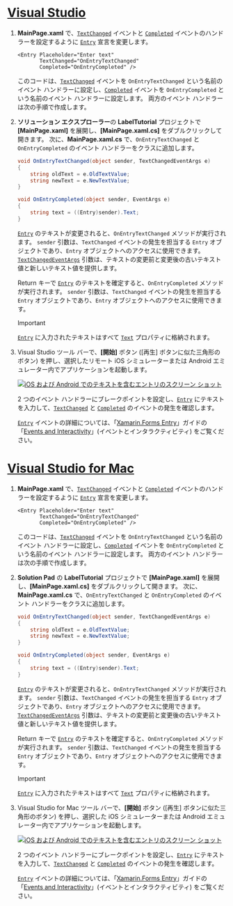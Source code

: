 # <a name="visual-studiotabvswin"></a>[Visual Studio](#tab/vswin)

1. **MainPage.xaml** で、[`TextChanged`](xref:Xamarin.Forms.Entry.TextChanged) イベントと [`Completed`](xref:Xamarin.Forms.Entry.Completed) イベントのハンドラーを設定するように [`Entry`](xref:Xamarin.Forms.Entry) 宣言を変更します。

    ```xaml
    <Entry Placeholder="Enter text"
           TextChanged="OnEntryTextChanged"
           Completed="OnEntryCompleted" />
    ```

    このコードは、[`TextChanged`](xref:Xamarin.Forms.Entry.TextChanged) イベントを `OnEntryTextChanged` という名前のイベント ハンドラーに設定し、[`Completed`](xref:Xamarin.Forms.Entry.Completed) イベントを `OnEntryCompleted` という名前のイベント ハンドラーに設定します。 両方のイベント ハンドラーは次の手順で作成します。

1. **ソリューション エクスプローラー**の **LabelTutorial** プロジェクトで **[MainPage.xaml]** を展開し、**[MainPage.xaml.cs]** をダブルクリックして開きます。 次に、**MainPage.xaml.cs** で、`OnEntryTextChanged` と `OnEntryCompleted` のイベント ハンドラーをクラスに追加します。

    ```csharp
    void OnEntryTextChanged(object sender, TextChangedEventArgs e)
    {
        string oldText = e.OldTextValue;
        string newText = e.NewTextValue;
    }

    void OnEntryCompleted(object sender, EventArgs e)
    {
        string text = ((Entry)sender).Text;
    }
    ```

    [`Entry`](xref:Xamarin.Forms.Entry) のテキストが変更されると、`OnEntryTextChanged` メソッドが実行されます。 `sender` 引数は、`TextChanged` イベントの発生を担当する `Entry` オブジェクトであり、`Entry` オブジェクトへのアクセスに使用できます。 [`TextChangedEventArgs`](xref:Xamarin.Forms.TextChangedEventArgs) 引数は、テキストの変更前と変更後の古いテキスト値と新しいテキスト値を提供します。

    Return キーで [`Entry`](xref:Xamarin.Forms.Entry) のテキストを確定すると、`OnEntryCompleted` メソッドが実行されます。 `sender` 引数は、`TextChanged` イベントの発生を担当する `Entry` オブジェクトであり、`Entry` オブジェクトへのアクセスに使用できます。

    > [!IMPORTANT]
    > [`Entry`](xref:Xamarin.Forms.Entry) に入力されたテキストはすべて [`Text`](xref:Xamarin.Forms.Entry.Text) プロパティに格納されます。

1. Visual Studio ツール バーで、**[開始]** ボタン ([再生] ボタンに似た三角形のボタン) を押し、選択したリモート iOS シミュレーターまたは Android エミュレーター内でアプリケーションを起動します。

    [![iOS および Android でのテキストを含むエントリのスクリーン ショット](../images/text-changes.png "テキストを含むエントリ")](../images/text-changes-large.png#lightbox "テキストを含むエントリ")

    2 つのイベント ハンドラーにブレークポイントを設定し、[`Entry`](xref:Xamarin.Forms.Entry) にテキストを入力して、[`TextChanged`](xref:Xamarin.Forms.Entry.TextChanged) と [`Completed`](xref:Xamarin.Forms.Entry.Completed) のイベントの発生を確認します。

    [`Entry`](xref:Xamarin.Forms.Entry) イベントの詳細については、「[Xamarin.Forms Entry](~/xamarin-forms/user-interface/text/entry.md)」ガイドの「[Events and Interactivity](~/xamarin-forms/user-interface/text/entry.md#events-and-interactivity)」(イベントとインタラクティビティ) をご覧ください。

# <a name="visual-studio-for-mactabvsmac"></a>[Visual Studio for Mac](#tab/vsmac)

1. **MainPage.xaml** で、[`TextChanged`](xref:Xamarin.Forms.Entry.TextChanged) イベントと [`Completed`](xref:Xamarin.Forms.Entry.Completed) イベントのハンドラーを設定するように [`Entry`](xref:Xamarin.Forms.Entry) 宣言を変更します。

    ```xaml
    <Entry Placeholder="Enter text"
           TextChanged="OnEntryTextChanged"
           Completed="OnEntryCompleted" />
    ```

    このコードは、[`TextChanged`](xref:Xamarin.Forms.Entry.TextChanged) イベントを `OnEntryTextChanged` という名前のイベント ハンドラーに設定し、[`Completed`](xref:Xamarin.Forms.Entry.Completed) イベントを `OnEntryCompleted` という名前のイベント ハンドラーに設定します。 両方のイベント ハンドラーは次の手順で作成します。

1. **Solution Pad** の **LabelTutorial** プロジェクトで **[MainPage.xaml]** を展開し、**[MainPage.xaml.cs]** をダブルクリックして開きます。 次に、**MainPage.xaml.cs** で、`OnEntryTextChanged` と `OnEntryCompleted` のイベント ハンドラーをクラスに追加します。

    ```csharp
    void OnEntryTextChanged(object sender, TextChangedEventArgs e)
    {
        string oldText = e.OldTextValue;
        string newText = e.NewTextValue;
    }

    void OnEntryCompleted(object sender, EventArgs e)
    {
        string text = ((Entry)sender).Text;
    }
    ```

    [`Entry`](xref:Xamarin.Forms.Entry) のテキストが変更されると、`OnEntryTextChanged` メソッドが実行されます。 `sender` 引数は、`TextChanged` イベントの発生を担当する `Entry` オブジェクトであり、`Entry` オブジェクトへのアクセスに使用できます。 [`TextChangedEventArgs`](xref:Xamarin.Forms.TextChangedEventArgs) 引数は、テキストの変更前と変更後の古いテキスト値と新しいテキスト値を提供します。

    Return キーで [`Entry`](xref:Xamarin.Forms.Entry) のテキストを確定すると、`OnEntryCompleted` メソッドが実行されます。 `sender` 引数は、`TextChanged` イベントの発生を担当する `Entry` オブジェクトであり、`Entry` オブジェクトへのアクセスに使用できます。

    > [!IMPORTANT]
    > [`Entry`](xref:Xamarin.Forms.Entry) に入力されたテキストはすべて [`Text`](xref:Xamarin.Forms.Entry.Text) プロパティに格納されます。

1. Visual Studio for Mac ツール バーで、**[開始]** ボタン ([再生] ボタンに似た三角形のボタン) を押し、選択した iOS シミュレーターまたは Android エミュレーター内でアプリケーションを起動します。

    [![iOS および Android でのテキストを含むエントリのスクリーン ショット](../images/text-changes.png "テキストを含むエントリ")](../images/text-changes-large.png#lightbox "テキストを含むエントリ")

    2 つのイベント ハンドラーにブレークポイントを設定し、[`Entry`](xref:Xamarin.Forms.Entry) にテキストを入力して、[`TextChanged`](xref:Xamarin.Forms.Entry.TextChanged) と [`Completed`](xref:Xamarin.Forms.Entry.Completed) のイベントの発生を確認します。

    [`Entry`](xref:Xamarin.Forms.Entry) イベントの詳細については、「[Xamarin.Forms Entry](~/xamarin-forms/user-interface/text/entry.md)」ガイドの「[Events and Interactivity](~/xamarin-forms/user-interface/text/entry.md#events-and-interactivity)」(イベントとインタラクティビティ) をご覧ください。
